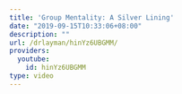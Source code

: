 ```yaml
---
title: 'Group Mentality: A Silver Lining'
date: "2019-09-15T10:33:06+08:00"
description: ""
url: /drlayman/hinYz6UBGMM/
providers:
  youtube:
    id: hinYz6UBGMM
type: video
---
```

